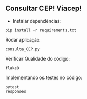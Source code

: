 ## Consultar CEP! Viacep!
    
* Instalar dependências:
```commandline
pip install -r requirements.txt
```

Rodar aplicação:
```commandline
consulta_CEP.py
```
Verificar Qualidade do código:
```commandline
flake8
```
Implementando os testes no código:
```commandline
pytest
responses
```
